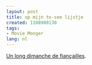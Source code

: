 ```yaml
---
layout: post
title: op mijn to-see lijstje
created: 1108908130
tags:
- Movie Monger
lang: nl
---
```

[Un long dimanche de fiançailles](http://www.writersblog.nl/2005/02/19#050219-3).
